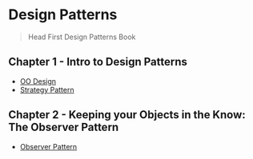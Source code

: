 # Design Patterns
 > Head First Design Patterns Book
## Chapter 1 - Intro to Design Patterns
- [OO Design](OO%20Design.md)
- [Strategy Pattern](Strategy%20Pattern.md)
## Chapter 2 - Keeping your Objects in the Know: The Observer Pattern
- [Observer Pattern](Observer%20Pattern.md)
